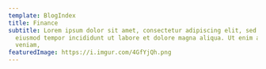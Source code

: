 ```yaml
---
template: BlogIndex
title: Finance
subtitle: Lorem ipsum dolor sit amet, consectetur adipiscing elit, sed do
  eiusmod tempor incididunt ut labore et dolore magna aliqua. Ut enim ad minim
  veniam,
featuredImage: https://i.imgur.com/4GfYjQh.png
---
```

